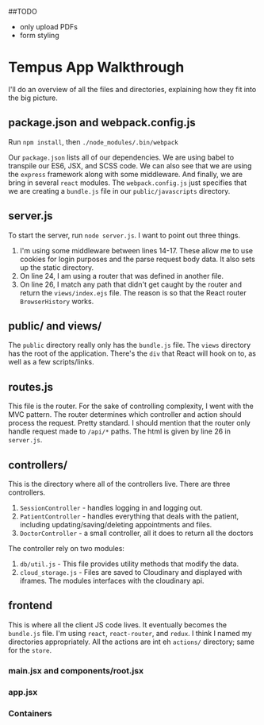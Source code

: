 ##TODO

* only upload PDFs
* form styling

# Tempus App Walkthrough

I'll do an overview of all the files and directories, explaining how they fit into the big picture.

## package.json and webpack.config.js

Run `npm install`, then `./node_modules/.bin/webpack`

Our `package.json` lists all of our dependencies. We are using babel to transpile our ES6, JSX, and SCSS code. We can also see that we are using the `express` framework along with some middleware. And finally, we are bring in several `react` modules. The `webpack.config.js` just specifies that we are creating a `bundle.js` file in our `public/javascripts` directory.

## server.js

To start the server, run `node server.js`. I want to point out three things.

1. I'm using some middleware between lines 14-17. These allow me to use cookies for login purposes and the parse request body data. It also sets up the static directory.
2. On line 24, I am using a router that was defined in another file.
3. On line 26, I match any path that didn't get caught by the router and return the `views/index.ejs` file. The reason is so that the React router `BrowserHistory` works.

## public/ and views/

The `public` directory really only has the `bundle.js` file. The `views` directory has the root of the application. There's the `div` that React will hook on to, as well as a few scripts/links.

## routes.js

This file is the router. For the sake of controlling complexity, I went with the MVC pattern. The router determines which controller and action should process the request. Pretty standard. I should mention that the router only handle request made to `/api/*` paths. The html is given by line 26 in `server.js`.

## controllers/

This is the directory where all of the controllers live. There are three controllers.

1. `SessionController` - handles logging in and logging out.
2. `PatientController` - handles everything that deals with the patient, including updating/saving/deleting appointments and files.
3. `DoctorController` - a small controller, all it does to return all the doctors

The controller rely on two modules:

1. `db/util.js` - This file provides utility methods that modify the data.
2. `cloud_storage.js` - Files are saved to Cloudinary and displayed with iframes. The modules interfaces with the cloudinary api.

## frontend

This is where all the client JS code lives. It eventually becomes the `bundle.js` file. I'm using `react`, `react-router`, and `redux`. I think I named my directories appropriately. All the actions are int eh `actions/` directory; same for the `store`.

### main.jsx and components/root.jsx

### app.jsx

### Containers
